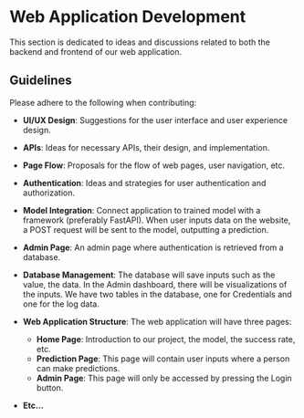 # Web Application Development

This section is dedicated to ideas and discussions related to both the backend and frontend of our web application. 

## Guidelines

Please adhere to the following when contributing:

- **UI/UX Design**: Suggestions for the user interface and user experience design.
- **APIs**: Ideas for necessary APIs, their design, and implementation.
- **Page Flow**: Proposals for the flow of web pages, user navigation, etc.
- **Authentication**: Ideas and strategies for user authentication and authorization.
- **Model Integration**: Connect application to trained model with a framework (preferably FastAPI). When user inputs data on the website, a POST request will be sent to the model, outputting a prediction.
- **Admin Page**: An admin page where authentication is retrieved from a database.
- **Database Management**: The database will save inputs such as the value, the data. In the Admin dashboard, there will be visualizations of the inputs. We have two tables in the database, one for Credentials and one for the log data.
- **Web Application Structure**: The web application will have three pages:
  - **Home Page**: Introduction to our project, the model, the success rate, etc.
  - **Prediction Page**: This page will contain user inputs where a person can make predictions.
  - **Admin Page**: This page will only be accessed by pressing the Login button.

- **Etc...**